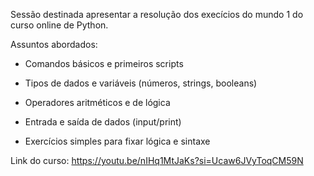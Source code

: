 Sessão destinada apresentar a resolução dos execícios do mundo 1 do curso online de Python.

Assuntos abordados:

- Comandos básicos e primeiros scripts

- Tipos de dados e variáveis (números, strings, booleans)

- Operadores aritméticos e de lógica

- Entrada e saída de dados (input/print)

- Exercícios simples para fixar lógica e sintaxe 

Link do curso: https://youtu.be/nIHq1MtJaKs?si=Ucaw6JVyToqCM59N
